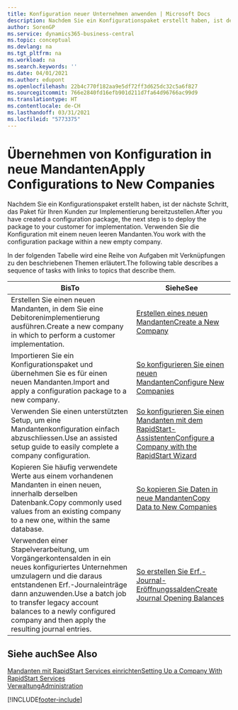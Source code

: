 ```yaml
---
title: Konfiguration neuer Unternehmen anwenden | Microsoft Docs
description: Nachdem Sie ein Konfigurationspaket erstellt haben, ist der nächste Schritt, das Paket für Ihren Kunden zur Implementierung bereitzustellen. Verwenden Sie die Konfiguration mit einem neuen leeren Mandanten.
author: SorenGP
ms.service: dynamics365-business-central
ms.topic: conceptual
ms.devlang: na
ms.tgt_pltfrm: na
ms.workload: na
ms.search.keywords: ''
ms.date: 04/01/2021
ms.author: edupont
ms.openlocfilehash: 22b4c770f182aa9e5df72ff3d625dc32c5a6f827
ms.sourcegitcommit: 766e2840fd16efb901d211d7fa64d96766ac99d9
ms.translationtype: HT
ms.contentlocale: de-CH
ms.lasthandoff: 03/31/2021
ms.locfileid: "5773375"
---
```

# <a name="apply-configurations-to-new-companies"></a><span data-ttu-id="aafdd-104">Übernehmen von Konfiguration in neue Mandanten</span><span class="sxs-lookup"><span data-stu-id="aafdd-104">Apply Configurations to New Companies</span></span>
<span data-ttu-id="aafdd-105">Nachdem Sie ein Konfigurationspaket erstellt haben, ist der nächste Schritt, das Paket für Ihren Kunden zur Implementierung bereitzustellen.</span><span class="sxs-lookup"><span data-stu-id="aafdd-105">After you have created a configuration package, the next step is to deploy the package to your customer for implementation.</span></span> <span data-ttu-id="aafdd-106">Verwenden Sie die Konfiguration mit einem neuen leeren Mandanten.</span><span class="sxs-lookup"><span data-stu-id="aafdd-106">You work with the configuration package within a new empty company.</span></span>  

 <span data-ttu-id="aafdd-107">In der folgenden Tabelle wird eine Reihe von Aufgaben mit Verknüpfungen zu den beschriebenen Themen erläutert.</span><span class="sxs-lookup"><span data-stu-id="aafdd-107">The following table describes a sequence of tasks with links to topics that describe them.</span></span>

|<span data-ttu-id="aafdd-108">**Bis**</span><span class="sxs-lookup"><span data-stu-id="aafdd-108">**To**</span></span>|<span data-ttu-id="aafdd-109">**Siehe**</span><span class="sxs-lookup"><span data-stu-id="aafdd-109">**See**</span></span>|  
|------------|-------------|  
|<span data-ttu-id="aafdd-110">Erstellen Sie einen neuen Mandanten, in dem Sie eine Debitorenimplementierung ausführen.</span><span class="sxs-lookup"><span data-stu-id="aafdd-110">Create a new company in which to perform a customer implementation.</span></span>|[<span data-ttu-id="aafdd-111">Erstellen eines neuen Mandanten</span><span class="sxs-lookup"><span data-stu-id="aafdd-111">Create a New Company</span></span>](admin-how-to-create-a-new-company.md)|  
|<span data-ttu-id="aafdd-112">Importieren Sie ein Konfigurationspaket und übernehmen Sie es für einen neuen Mandanten.</span><span class="sxs-lookup"><span data-stu-id="aafdd-112">Import and apply a configuration package to a new company.</span></span>|[<span data-ttu-id="aafdd-113">So konfigurieren Sie einen neuen Mandanten</span><span class="sxs-lookup"><span data-stu-id="aafdd-113">Configure New Companies</span></span>](admin-how-to-configure-new-companies.md)|  
|<span data-ttu-id="aafdd-114">Verwenden Sie einen unterstützten Setup, um eine Mandantenkonfiguration einfach abzuschliessen.</span><span class="sxs-lookup"><span data-stu-id="aafdd-114">Use an assisted setup guide to easily complete a company configuration.</span></span>|[<span data-ttu-id="aafdd-115">So konfigurieren Sie einen Mandanten mit dem RapidStart-Assistenten</span><span class="sxs-lookup"><span data-stu-id="aafdd-115">Configure a Company with the RapidStart Wizard</span></span>](admin-how-to-configure-a-company-with-the-rapidstart-wizard.md)|
|<span data-ttu-id="aafdd-116">Kopieren Sie häufig verwendete Werte aus einem vorhandenen Mandanten in einen neuen, innerhalb derselben Datenbank.</span><span class="sxs-lookup"><span data-stu-id="aafdd-116">Copy commonly used values from an existing company to a new one, within the same database.</span></span>|[<span data-ttu-id="aafdd-117">So kopieren Sie Daten in neue Mandanten</span><span class="sxs-lookup"><span data-stu-id="aafdd-117">Copy Data to New Companies</span></span>](admin-how-to-copy-data-to-new-companies.md)|  
|<span data-ttu-id="aafdd-118">Verwenden einer Stapelverarbeitung, um Vorgängerkontensalden in ein neues konfiguriertes Unternehmen umzulagern und die daraus entstandenen Erf.-Journaleinträge dann anzuwenden.</span><span class="sxs-lookup"><span data-stu-id="aafdd-118">Use a batch job to transfer legacy account balances to a newly configured company and then apply the resulting journal entries.</span></span>|[<span data-ttu-id="aafdd-119">So erstellen Sie Erf.-Journal-Eröffnungssalden</span><span class="sxs-lookup"><span data-stu-id="aafdd-119">Create Journal Opening Balances</span></span>](admin-how-to-create-journal-opening-balances.md)|  

## <a name="see-also"></a><span data-ttu-id="aafdd-120">Siehe auch</span><span class="sxs-lookup"><span data-stu-id="aafdd-120">See Also</span></span>  
[<span data-ttu-id="aafdd-121">Mandanten mit RapidStart Services einrichten</span><span class="sxs-lookup"><span data-stu-id="aafdd-121">Setting Up a Company With RapidStart Services</span></span>](admin-set-up-a-company-with-rapidstart.md)  
[<span data-ttu-id="aafdd-122">Verwaltung</span><span class="sxs-lookup"><span data-stu-id="aafdd-122">Administration</span></span>](admin-setup-and-administration.md)


[!INCLUDE[footer-include](includes/footer-banner.md)]